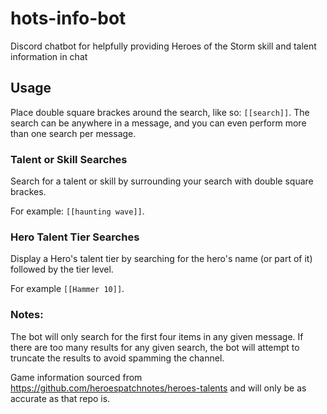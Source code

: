 # hots-info-bot
Discord chatbot for helpfully providing Heroes of the Storm skill and talent information in chat

## Usage

Place double square brackes around the search, like so: `[[search]]`. The search can be anywhere in a message, and you can even perform more than one search per message.

### Talent or Skill Searches
Search for a talent or skill by surrounding your search with double square brackes. 

For example: `[[haunting wave]]`.

### Hero Talent Tier Searches 
Display a Hero's talent tier by searching for the hero's name (or part of it) followed by the tier level.

For example `[[Hammer 10]]`.

### Notes:
The bot will only search for the first four items in any given message. If there are too many results for any given search, the bot will attempt to truncate the results to avoid spamming the channel.

Game information sourced from https://github.com/heroespatchnotes/heroes-talents and will only be as accurate as that repo is.
